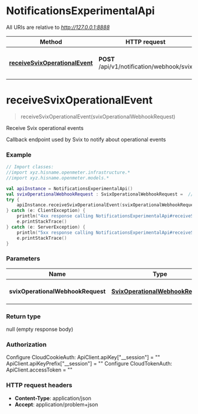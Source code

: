 # NotificationsExperimentalApi

All URIs are relative to *http://127.0.0.1:8888*

| Method | HTTP request | Description |
| ------------- | ------------- | ------------- |
| [**receiveSvixOperationalEvent**](NotificationsExperimentalApi.md#receiveSvixOperationalEvent) | **POST** /api/v1/notification/webhook/svix | Receive Svix operational events |


<a id="receiveSvixOperationalEvent"></a>
# **receiveSvixOperationalEvent**
> receiveSvixOperationalEvent(svixOperationalWebhookRequest)

Receive Svix operational events

Callback endpoint used by Svix to notify about operational events 

### Example
```kotlin
// Import classes:
//import xyz.hisname.openmeter.infrastructure.*
//import xyz.hisname.openmeter.models.*

val apiInstance = NotificationsExperimentalApi()
val svixOperationalWebhookRequest : SvixOperationalWebhookRequest =  // SvixOperationalWebhookRequest | The operational event.
try {
    apiInstance.receiveSvixOperationalEvent(svixOperationalWebhookRequest)
} catch (e: ClientException) {
    println("4xx response calling NotificationsExperimentalApi#receiveSvixOperationalEvent")
    e.printStackTrace()
} catch (e: ServerException) {
    println("5xx response calling NotificationsExperimentalApi#receiveSvixOperationalEvent")
    e.printStackTrace()
}
```

### Parameters
| Name | Type | Description  | Notes |
| ------------- | ------------- | ------------- | ------------- |
| **svixOperationalWebhookRequest** | [**SvixOperationalWebhookRequest**](SvixOperationalWebhookRequest.md)| The operational event. | |

### Return type

null (empty response body)

### Authorization


Configure CloudCookieAuth:
    ApiClient.apiKey["__session"] = ""
    ApiClient.apiKeyPrefix["__session"] = ""
Configure CloudTokenAuth:
    ApiClient.accessToken = ""

### HTTP request headers

 - **Content-Type**: application/json
 - **Accept**: application/problem+json

